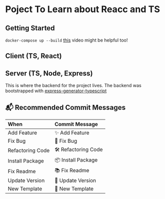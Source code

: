 # Poject To Learn about Reacc and TS

## Getting Started

`docker-compose up --build`
[this](https://youtu.be/ktvgr9VZ4dc) video might be helpful too!

## Client (TS, React)

## Server (TS, Node, Express)

This is where the backend for the project lives.
The backend was bootstrapped with [express-generator-typescript](https://github.com/ljlm0402/typescript-express-starter)

## 📬 Recommended Commit Messages

| When             | Commit Message     |
| :--------------- | :----------------- |
| Add Feature      | ✨ Add Feature     |
| Fix Bug          | 🐞 Fix Bug         |
| Refactoring Code | 🛠 Refactoring Code |
| Install Package  | 📦 Install Package |
| Fix Readme       | 📚 Fix Readme      |
| Update Version   | 🌼 Update Version  |
| New Template     | 🎉 New Template    |
